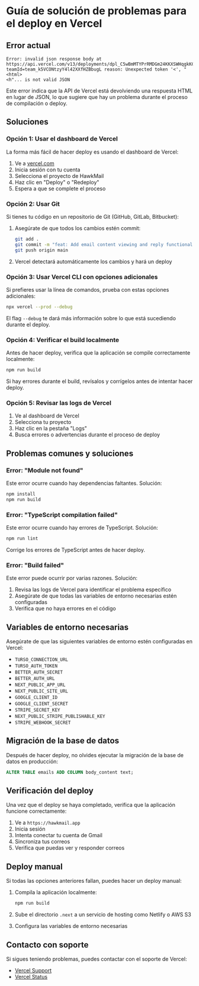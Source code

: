 # Guía de solución de problemas para el deploy en Vercel

## Error actual

```
Error: invalid json response body at https://api.vercel.com/v13/deployments/dpl_C5wBmMTYPrRMDGm24KKXSWHqgkKC?teamId=team_k5VCONtzyY4l42XXfHZBbugL reason: Unexpected token '<', "<html>
<h"... is not valid JSON
```

Este error indica que la API de Vercel está devolviendo una respuesta HTML en lugar de JSON, lo que sugiere que hay un problema durante el proceso de compilación o deploy.

## Soluciones

### Opción 1: Usar el dashboard de Vercel

La forma más fácil de hacer deploy es usando el dashboard de Vercel:

1. Ve a [vercel.com](https://vercel.com)
2. Inicia sesión con tu cuenta
3. Selecciona el proyecto de HawkMail
4. Haz clic en "Deploy" o "Redeploy"
5. Espera a que se complete el proceso

### Opción 2: Usar Git

Si tienes tu código en un repositorio de Git (GitHub, GitLab, Bitbucket):

1. Asegúrate de que todos los cambios estén commit:
   ```bash
   git add .
   git commit -m "feat: Add email content viewing and reply functionality"
   git push origin main
   ```

2. Vercel detectará automáticamente los cambios y hará un deploy

### Opción 3: Usar Vercel CLI con opciones adicionales

Si prefieres usar la línea de comandos, prueba con estas opciones adicionales:

```bash
npx vercel --prod --debug
```

El flag `--debug` te dará más información sobre lo que está sucediendo durante el deploy.

### Opción 4: Verificar el build localmente

Antes de hacer deploy, verifica que la aplicación se compile correctamente localmente:

```bash
npm run build
```

Si hay errores durante el build, revísalos y corrígelos antes de intentar hacer deploy.

### Opción 5: Revisar las logs de Vercel

1. Ve al dashboard de Vercel
2. Selecciona tu proyecto
3. Haz clic en la pestaña "Logs"
4. Busca errores o advertencias durante el proceso de deploy

## Problemas comunes y soluciones

### Error: "Module not found"

Este error ocurre cuando hay dependencias faltantes. Solución:

```bash
npm install
npm run build
```

### Error: "TypeScript compilation failed"

Este error ocurre cuando hay errores de TypeScript. Solución:

```bash
npm run lint
```

Corrige los errores de TypeScript antes de hacer deploy.

### Error: "Build failed"

Este error puede ocurrir por varias razones. Solución:

1. Revisa las logs de Vercel para identificar el problema específico
2. Asegúrate de que todas las variables de entorno necesarias estén configuradas
3. Verifica que no haya errores en el código

## Variables de entorno necesarias

Asegúrate de que las siguientes variables de entorno estén configuradas en Vercel:

- `TURSO_CONNECTION_URL`
- `TURSO_AUTH_TOKEN`
- `BETTER_AUTH_SECRET`
- `BETTER_AUTH_URL`
- `NEXT_PUBLIC_APP_URL`
- `NEXT_PUBLIC_SITE_URL`
- `GOOGLE_CLIENT_ID`
- `GOOGLE_CLIENT_SECRET`
- `STRIPE_SECRET_KEY`
- `NEXT_PUBLIC_STRIPE_PUBLISHABLE_KEY`
- `STRIPE_WEBHOOK_SECRET`

## Migración de la base de datos

Después de hacer deploy, no olvides ejecutar la migración de la base de datos en producción:

```sql
ALTER TABLE emails ADD COLUMN body_content text;
```

## Verificación del deploy

Una vez que el deploy se haya completado, verifica que la aplicación funcione correctamente:

1. Ve a `https://hawkmail.app`
2. Inicia sesión
3. Intenta conectar tu cuenta de Gmail
4. Sincroniza tus correos
5. Verifica que puedas ver y responder correos

## Deploy manual

Si todas las opciones anteriores fallan, puedes hacer un deploy manual:

1. Compila la aplicación localmente:
   ```bash
   npm run build
   ```

2. Sube el directorio `.next` a un servicio de hosting como Netlify o AWS S3

3. Configura las variables de entorno necesarias

## Contacto con soporte

Si sigues teniendo problemas, puedes contactar con el soporte de Vercel:

- [Vercel Support](https://vercel.com/support)
- [Vercel Status](https://www.vercel-status.com/)
